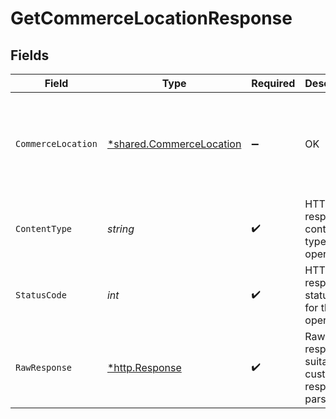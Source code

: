 # GetCommerceLocationResponse


## Fields

| Field                                                                                                                                                                                                                                                                                   | Type                                                                                                                                                                                                                                                                                    | Required                                                                                                                                                                                                                                                                                | Description                                                                                                                                                                                                                                                                             | Example                                                                                                                                                                                                                                                                                 |
| --------------------------------------------------------------------------------------------------------------------------------------------------------------------------------------------------------------------------------------------------------------------------------------- | --------------------------------------------------------------------------------------------------------------------------------------------------------------------------------------------------------------------------------------------------------------------------------------- | --------------------------------------------------------------------------------------------------------------------------------------------------------------------------------------------------------------------------------------------------------------------------------------- | --------------------------------------------------------------------------------------------------------------------------------------------------------------------------------------------------------------------------------------------------------------------------------------- | --------------------------------------------------------------------------------------------------------------------------------------------------------------------------------------------------------------------------------------------------------------------------------------- |
| `CommerceLocation`                                                                                                                                                                                                                                                                      | [*shared.CommerceLocation](../../../pkg/models/shared/commercelocation.md)                                                                                                                                                                                                              | :heavy_minus_sign:                                                                                                                                                                                                                                                                      | OK                                                                                                                                                                                                                                                                                      | {"id":"15","name":"London Warehouse","address":{"type":"Inventory","line1":"Warner House","line2":"98 Theobald's Road","city":"London","region":"","country":"United Kingdom","postalCode":"WC1X 8WB"},"modifiedDate":"2020-08-12T14:37:37","sourceModifiedDate":"2020-08-12T14:37:37"} |
| `ContentType`                                                                                                                                                                                                                                                                           | *string*                                                                                                                                                                                                                                                                                | :heavy_check_mark:                                                                                                                                                                                                                                                                      | HTTP response content type for this operation                                                                                                                                                                                                                                           |                                                                                                                                                                                                                                                                                         |
| `StatusCode`                                                                                                                                                                                                                                                                            | *int*                                                                                                                                                                                                                                                                                   | :heavy_check_mark:                                                                                                                                                                                                                                                                      | HTTP response status code for this operation                                                                                                                                                                                                                                            |                                                                                                                                                                                                                                                                                         |
| `RawResponse`                                                                                                                                                                                                                                                                           | [*http.Response](https://pkg.go.dev/net/http#Response)                                                                                                                                                                                                                                  | :heavy_check_mark:                                                                                                                                                                                                                                                                      | Raw HTTP response; suitable for custom response parsing                                                                                                                                                                                                                                 |                                                                                                                                                                                                                                                                                         |